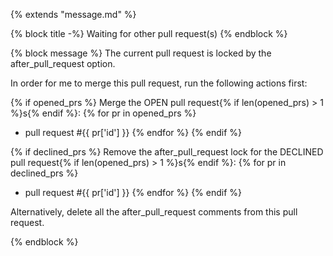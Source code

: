 {% extends "message.md" %}

{% block title -%}
Waiting for other pull request(s)
{% endblock %}

{% block message %}
The current pull request is locked by the after_pull_request option.

In order for me to merge this pull request, run the following actions first:

{% if opened_prs %}
Merge the OPEN pull request{% if len(opened_prs) > 1 %}s{% endif %}:
{% for pr in opened_prs %}
* pull request #{{ pr['id'] }}
{% endfor %}
{% endif %}

{% if declined_prs %}
Remove the after_pull_request lock for the DECLINED pull request{% if len(opened_prs) > 1 %}s{% endif %}:
{% for pr in declined_prs %}
* pull request #{{ pr['id'] }}
{% endfor %}
{% endif %}

Alternatively, delete all the after_pull_request comments from this pull request.

{% endblock %}

